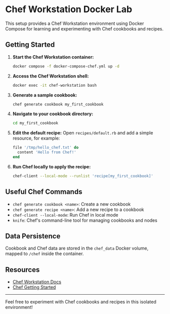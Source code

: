 # Chef Workstation Docker Lab

This setup provides a Chef Workstation environment using Docker Compose for learning and experimenting with Chef cookbooks and recipes.

## Getting Started

1. **Start the Chef Workstation container:**
   ```sh
   docker compose -f docker-compose-chef.yml up -d
   ```

2. **Access the Chef Workstation shell:**
   ```sh
   docker exec -it chef-workstation bash
   ```

3. **Generate a sample cookbook:**
   ```sh
   chef generate cookbook my_first_cookbook
   ```

4. **Navigate to your cookbook directory:**
   ```sh
   cd my_first_cookbook
   ```

5. **Edit the default recipe:**
   Open `recipes/default.rb` and add a simple resource, for example:
   ```ruby
   file '/tmp/hello_chef.txt' do
     content 'Hello from Chef!'
   end
   ```

6. **Run Chef locally to apply the recipe:**
   ```sh
   chef-client --local-mode --runlist 'recipe[my_first_cookbook]'
   ```

## Useful Chef Commands
- `chef generate cookbook <name>`: Create a new cookbook
- `chef generate recipe <name>`: Add a new recipe to a cookbook
- `chef-client --local-mode`: Run Chef in local mode
- `knife`: Chef's command-line tool for managing cookbooks and nodes

## Data Persistence
Cookbook and Chef data are stored in the `chef_data` Docker volume, mapped to `/chef` inside the container.

## Resources
- [Chef Workstation Docs](https://docs.chef.io/workstation/)
- [Chef Getting Started](https://learn.chef.io/modules/learn-chef-workstation)

---
Feel free to experiment with Chef cookbooks and recipes in this isolated environment!

